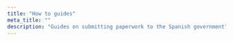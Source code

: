 ```yaml
---
title: "How to guides"
meta_title: ""
description: "Guides on submitting paperwork to the Spanish government"
---
```

